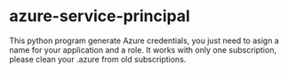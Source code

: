 # azure-service-principal
This python program generate Azure credentials, you just need to asign a name for your application and a role. It works with only one subscription, please clean your .azure from old subscriptions.
